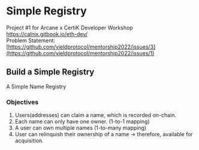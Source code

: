 # Simple Registry
Project #1 for Arcane x CertiK Developer Workshop https://calnix.gitbook.io/eth-dev/ <br>
Problem Statement: [https://github.com/yieldprotocol/mentorship2022/issues/3](https://github.com/yieldprotocol/mentorship2022/issues/1)

## Build a Simple Registry
A Simple Name Registry

### Objectives
1. Users(addresses) can claim a name, which is recorded on-chain.
2. Each name can only have one owner. (1-to-1 mapping)
3. A user can own multiple names (1-to-many mapping)
4. User can relinquish their ownership of a name -> therefore, available for acquisition.
